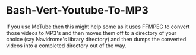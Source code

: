 # Bash-Vert-Youtube-To-MP3
If you use MeTube then this might help some as it uses FFMPEG to convert those videos to MP3's and then moves them off to a directory of your choice (say Navidrome's library directory) and then dumps the converted videos into a completed directory out of the way.

